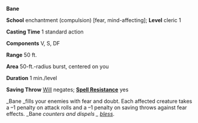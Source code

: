  **Bane**

**School** enchantment (compulsion) [fear, mind-affecting]; **Level** cleric 1

**Casting Time** 1 standard action

**Components** V, S, DF

**Range** 50 ft.

**Area** 50-ft.-radius burst, centered on you

**Duration** 1 min./level

**Saving Throw** [Will](../combat.md#_will) negates; **[Spell Resistance](../glossary.md#_spell-resistance)** yes

_Bane _fills your enemies with fear and doubt. Each affected creature takes a –1 penalty on attack rolls and a –1 penalty on saving throws against fear effects. _Bane _counters and dispels _ [bless](bless.md#_bless)_.

